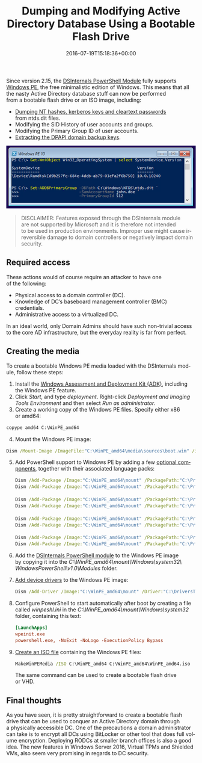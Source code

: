 ﻿---
ref: 7611
title: 'Dumping and&nbsp;Modifying Active Directory Database Using a&nbsp;Bootable Flash Drive'
date: 2016-07-19T15:18:36+00:00
layout: post
lang: en
image: /assets/images/winpe.png
permalink: /en/dumping-modifying-active-directory-database-bootable-flash-drive/
tags:
    - 'Active Directory'
    - DPAPI
    - PowerShell
    - Security
---

Since version 2.15, the&nbsp;[DSInternals PowerShell Module](https://github.com/MichaelGrafnetter/DSInternals) fully supports [Windows PE](https://learn.microsoft.com/en-us/windows-hardware/manufacture/desktop/winpe-intro?view=windows-11), the&nbsp;free minimalistic edition of&nbsp;Windows. This&nbsp;means that&nbsp;all the&nbsp;nasty Active Directory database stuff can now&nbsp;be&nbsp;performed from&nbsp;a&nbsp;bootable flash drive or&nbsp;an&nbsp;ISO image, including:

- [Dumping NT hashes, kerberos keys and&nbsp;cleartext passwords](/en/dumping-ntds-dit-files-using-powershell/) from&nbsp;ntds.dit files.
- Modifying the&nbsp;SID History of&nbsp;user accounts and&nbsp;groups.
- Modifying the&nbsp;Primary Group ID of&nbsp;user accounts.
- [Extracting the&nbsp;DPAPI domain backup keys](/en/retrieving-dpapi-backup-keys-from-active-directory/).

![Windows PE DSInternals](../../assets/images/winpe.png)

<!--more-->

> DISCLAIMER: Features exposed through the&nbsp;DSInternals module are&nbsp;not supported by&nbsp;Microsoft and&nbsp;it&nbsp;is&nbsp;therefore not intended to&nbsp;be&nbsp;used in&nbsp;production environments. Improper use might cause irreversible damage to&nbsp;domain controllers or&nbsp;negatively impact domain security.

## Required access

These actions would of&nbsp;course require an&nbsp;attacker to&nbsp;have one of&nbsp;the&nbsp;following:

- Physical access to&nbsp;a&nbsp;domain controller (DC).
- Knowledge of&nbsp;DC’s baseboard management controller (BMC) credentials.
- Administrative access to&nbsp;a&nbsp;virtualized DC.

In an&nbsp;ideal world, only Domain Admins should have such non-trivial access to&nbsp;the&nbsp;core AD infrastructure, but&nbsp;the&nbsp;everyday reality is&nbsp;far from&nbsp;perfect.

## Creating the&nbsp;media

To create a&nbsp;bootable Windows PE media loaded with&nbsp;the&nbsp;DSInternals module, follow these steps:

1. Install the&nbsp;[Windows Assessment and&nbsp;Deployment Kit (ADK)](https://go.microsoft.com/fwlink/p/?LinkId=526803), including the&nbsp;Windows PE feature.
2. Click *Start*, and&nbsp;type *deployment*. Right-click *Deployment and&nbsp;Imaging Tools Environment* and&nbsp;then select *Run as&nbsp;administrator*.
3. Create a&nbsp;working copy of&nbsp;the&nbsp;Windows PE files. Specify either x86 or&nbsp;amd64:
```bat
copype amd64 C:\WinPE_amd64
```
4. Mount the&nbsp;Windows PE image:
```bat
Dism /Mount-Image /ImageFile:"C:\WinPE_amd64\media\sources\boot.wim" /index:1 /MountDir:"C:\WinPE_amd64\mount"
```
5. Add PowerShell support to&nbsp;Windows PE by&nbsp;adding a&nbsp;few [optional components](https://learn.microsoft.com/en-us/windows-hardware/manufacture/desktop/winpe-add-packages--optional-components-reference?view=windows-11), together with&nbsp;their associated language packs:

    ```bat
    Dism /Add-Package /Image:"C:\WinPE_amd64\mount" /PackagePath:"C:\Program Files\Windows Kits\10\Assessment and Deployment Kit\Windows Preinstallation Environment\amd64\WinPE_OCs\WinPE-WMI.cab"
    Dism /Add-Package /Image:"C:\WinPE_amd64\mount" /PackagePath:"C:\Program Files\Windows Kits\10\Assessment and Deployment Kit\Windows Preinstallation Environment\amd64\WinPE_OCs\en-us\WinPE-WMI_en-us.cab"
        
    Dism /Add-Package /Image:"C:\WinPE_amd64\mount" /PackagePath:"C:\Program Files\Windows Kits\10\Assessment and Deployment Kit\Windows Preinstallation Environment\amd64\WinPE_OCs\WinPE-NetFX.cab"
    Dism /Add-Package /Image:"C:\WinPE_amd64\mount" /PackagePath:"C:\Program Files\Windows Kits\10\Assessment and Deployment Kit\Windows Preinstallation Environment\amd64\WinPE_OCs\en-us\WinPE-NetFX_en-us.cab"
        
    Dism /Add-Package /Image:"C:\WinPE_amd64\mount" /PackagePath:"C:\Program Files\Windows Kits\10\Assessment and Deployment Kit\Windows Preinstallation Environment\amd64\WinPE_OCs\WinPE-Scripting.cab"
    Dism /Add-Package /Image:"C:\WinPE_amd64\mount" /PackagePath:"C:\Program Files\Windows Kits\10\Assessment and Deployment Kit\Windows Preinstallation Environment\amd64\WinPE_OCs\en-us\WinPE-Scripting_en-us.cab"
        
    Dism /Add-Package /Image:"C:\WinPE_amd64\mount" /PackagePath:"C:\Program Files\Windows Kits\10\Assessment and Deployment Kit\Windows Preinstallation Environment\amd64\WinPE_OCs\WinPE-PowerShell.cab"
    Dism /Add-Package /Image:"C:\WinPE_amd64\mount" /PackagePath:"C:\Program Files\Windows Kits\10\Assessment and Deployment Kit\Windows Preinstallation Environment\amd64\WinPE_OCs\en-us\WinPE-PowerShell_en-us.cab"
    ```

6. Add the&nbsp;[DSInternals PowerShell module](https://github.com/MichaelGrafnetter/DSInternals/releases) to&nbsp;the&nbsp;Windows PE image by&nbsp;copying it&nbsp;into the&nbsp;*C:\\WinPE\_amd64\\mount\\Windows\\system32\\ WindowsPowerShell\\v1.0\\Modules* folder.

7. [Add device drivers](https://learn.microsoft.com/en-us/windows-hardware/manufacture/desktop/add-and-remove-drivers-to-an-offline-windows-image?view=windows-11) to&nbsp;the&nbsp;Windows PE image:

    ```bat
    Dism /Add-Driver /Image:"C:\WinPE_amd64\mount" /Driver:"C:\DriversToEmbed" /Recurse
    ```

8. Configure PowerShell to&nbsp;start automatically after&nbsp;boot by&nbsp;creating a&nbsp;file called *winpeshl.ini* in&nbsp;the&nbsp;*C:\\WinPE\_amd64\\mount\\Windows\\system32* folder, containing this&nbsp;text:

    ```ini
    [LaunchApps]
    wpeinit.exe
    powershell.exe, -NoExit -NoLogo -ExecutionPolicy Bypass
    ```

9. [Create an&nbsp;ISO file](https://learn.microsoft.com/en-us/windows-hardware/manufacture/desktop/makewinpemedia-command-line-options?view=windows-11) containing the&nbsp;Windows PE files:

    ```bat
    MakeWinPEMedia /ISO C:\WinPE_amd64 C:\WinPE_amd64\WinPE_amd64.iso
    ```
    
    The&nbsp;same command can be&nbsp;used to&nbsp;create a&nbsp;bootable flash drive or&nbsp;VHD.

## Final thoughts

As&nbsp;you have seen, it&nbsp;is&nbsp;pretty straightforward to&nbsp;create a&nbsp;bootable flash drive that&nbsp;can be&nbsp;used to&nbsp;conquer an&nbsp;Active Directory domain through a&nbsp;physically accessible DC. One of&nbsp;the&nbsp;precautions a&nbsp;domain administrator can take is&nbsp;to&nbsp;encrypt all DCs using BitLocker or&nbsp;other tool that&nbsp;does full volume encryption. Deploying RODCs at smaller branch offices is&nbsp;also a&nbsp;good idea. The&nbsp;new features in&nbsp;Windows Server 2016, Virtual TPMs and&nbsp;Shielded VMs, also seem very promising in&nbsp;regards to&nbsp;DC security.
